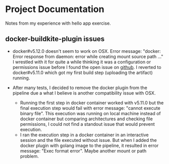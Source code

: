 # Project Documentation

Notes from my experience with hello app exercise.

## docker-buildkite-plugin issues

- docker#v5.12.0 doesn't seem to work on OSX. Error message: "docker: Error response from daemon: error while creating mount source path ..."
  I wrestled with it for quite a while thinking it was a configuration or permissions issue before
  I found the open issue on [github](https://github.com/buildkite-plugins/docker-buildkite-plugin/issues/282). I reverted to docker#v5.11.0 which got my first build step (uploading the artifact) running.

- After many tests, I decided to remove the docker plugin from the pipeline due a what I believe is another compatibility issue with OSX.
  - Running the first step in docker container worked with v5.11.0 but the final execution step would fail with error message: "cannot execute binary file". This execution was running on local machine instead of docker container but comparing architectures and checking file permissions, I could not find a standout issue that would prevent execution.
  - I ran the execution step in a docker container in an interactive session and the file executed without issue. But when I added the docker plugin with golang image to the pipeline, it resulted in error message: "Exec format error". Maybe another mount or path problem.
